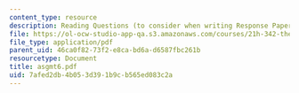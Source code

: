 ```yaml
---
content_type: resource
description: Reading Questions (to consider when writing Response Papers).
file: https://ol-ocw-studio-app-qa.s3.amazonaws.com/courses/21h-342-the-royal-family-fall-2003/7afed2db4b053d391b9cb565ed083c2a_asgmt6.pdf
file_type: application/pdf
parent_uid: 46ca0f82-73f2-e8ca-bd6a-d6587fbc261b
resourcetype: Document
title: asgmt6.pdf
uid: 7afed2db-4b05-3d39-1b9c-b565ed083c2a
---
```

